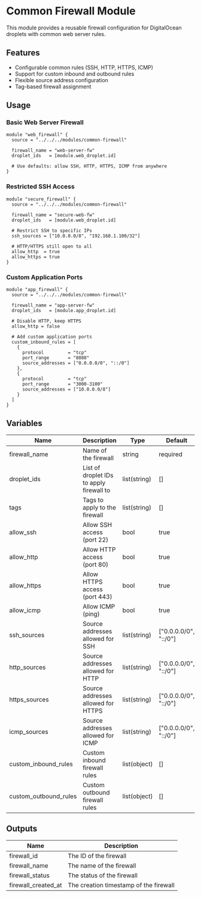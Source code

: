 # Common Firewall Module

This module provides a reusable firewall configuration for DigitalOcean droplets with common web server rules.

## Features

- Configurable common rules (SSH, HTTP, HTTPS, ICMP)
- Support for custom inbound and outbound rules
- Flexible source address configuration
- Tag-based firewall assignment

## Usage

### Basic Web Server Firewall

```hcl
module "web_firewall" {
  source = "../../../modules/common-firewall"
  
  firewall_name = "web-server-fw"
  droplet_ids   = [module.web_droplet.id]
  
  # Use defaults: allow SSH, HTTP, HTTPS, ICMP from anywhere
}
```

### Restricted SSH Access

```hcl
module "secure_firewall" {
  source = "../../../modules/common-firewall"
  
  firewall_name = "secure-web-fw"
  droplet_ids   = [module.web_droplet.id]
  
  # Restrict SSH to specific IPs
  ssh_sources = ["10.0.0.0/8", "192.168.1.100/32"]
  
  # HTTP/HTTPS still open to all
  allow_http  = true
  allow_https = true
}
```

### Custom Application Ports

```hcl
module "app_firewall" {
  source = "../../../modules/common-firewall"
  
  firewall_name = "app-server-fw"
  droplet_ids   = [module.app_droplet.id]
  
  # Disable HTTP, keep HTTPS
  allow_http = false
  
  # Add custom application ports
  custom_inbound_rules = [
    {
      protocol         = "tcp"
      port_range       = "8080"
      source_addresses = ["0.0.0.0/0", "::/0"]
    },
    {
      protocol         = "tcp"
      port_range       = "3000-3100"
      source_addresses = ["10.0.0.0/8"]
    }
  ]
}
```

## Variables

| Name | Description | Type | Default |
|------|-------------|------|---------|
| firewall_name | Name of the firewall | string | required |
| droplet_ids | List of droplet IDs to apply firewall to | list(string) | [] |
| tags | Tags to apply to the firewall | list(string) | [] |
| allow_ssh | Allow SSH access (port 22) | bool | true |
| allow_http | Allow HTTP access (port 80) | bool | true |
| allow_https | Allow HTTPS access (port 443) | bool | true |
| allow_icmp | Allow ICMP (ping) | bool | true |
| ssh_sources | Source addresses allowed for SSH | list(string) | ["0.0.0.0/0", "::/0"] |
| http_sources | Source addresses allowed for HTTP | list(string) | ["0.0.0.0/0", "::/0"] |
| https_sources | Source addresses allowed for HTTPS | list(string) | ["0.0.0.0/0", "::/0"] |
| icmp_sources | Source addresses allowed for ICMP | list(string) | ["0.0.0.0/0", "::/0"] |
| custom_inbound_rules | Custom inbound firewall rules | list(object) | [] |
| custom_outbound_rules | Custom outbound firewall rules | list(object) | [] |

## Outputs

| Name | Description |
|------|-------------|
| firewall_id | The ID of the firewall |
| firewall_name | The name of the firewall |
| firewall_status | The status of the firewall |
| firewall_created_at | The creation timestamp of the firewall |
